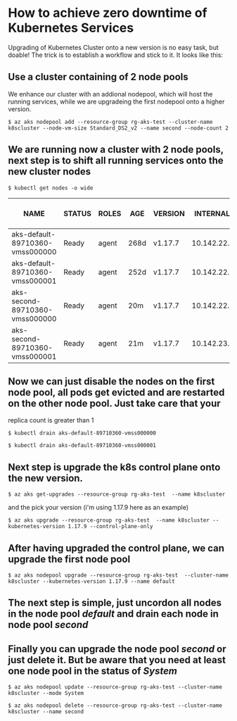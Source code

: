 # How to achieve zero downtime of Kubernetes Services

Upgrading of Kubernetes Cluster onto a new version is no easy task, but doable!
The trick is to establish a workflow and stick to it. It looks like this:

## Use a cluster containing of 2 node pools

We enhance our cluster with an addional nodepool, which will host the running
services, while we are upgradeing the first nodepool onto a higher version.

`$ az aks nodepool add --resource-group rg-aks-test --cluster-name k8scluster --node-vm-size Standard_DS2_v2 --name second --node-count 2` 


## We are running now a cluster with 2 node pools, next step is to shift all running services onto the new cluster nodes

`$ kubectl get nodes -o wide` 

NAME | STATUS | ROLES | AGE | VERSION | INTERNAL-IP | EXTERNAL-IP | OS-IMAGE | KERNEL-VERSION | CONTAINER-RUNTIME
---- | ------ | ----- | --- | ------- | ----------- | ----------- | -------- | -------------- | -----------------
aks-default-89710360-vmss000000 | Ready | agent | 268d | v1.17.7 | 10.142.22.4 | <none> |  Ubuntu 16.04.6 LTS | 4.15.0-1089-azure | docker://3.0.10+azure
aks-default-89710360-vmss000001 | Ready | agent | 252d | v1.17.7 | 10.142.22.65 | <none> |  Ubuntu 16.04.6 LTS | 4.15.0-1089-azure | docker://3.0.10+azure
aks-second-89710360-vmss000000 | Ready | agent | 20m | v1.17.7 | 10.142.22.187 | <none> |  Ubuntu 16.04.6 LTS | 4.15.0-1089-azure | docker://3.0.10+azure
aks-second-89710360-vmss000001 | Ready | agent | 21m | v1.17.7 | 10.142.23.53 | <none> |  Ubuntu 16.04.6 LTS | 4.15.0-1089-azure | docker://3.0.10+azure

## Now we can just disable the nodes on the first node pool, all pods get evicted and are restarted on the other node pool. Just take care that your 
replica count is greater than 1

`$ kubectl drain aks-default-89710360-vmss000000` 

`$ kubectl drain aks-default-89710360-vmss000001` 

## Next step is upgrade the k8s control plane onto the new version.

`$ az aks get-upgrades --resource-group rg-aks-test  --name k8scluster` 

and the pick your version (i'm using 1.17.9 here as an example)

`$ az aks upgrade --resource-group rg-aks-test  --name k8scluster --kubernetes-version 1.17.9 --control-plane-only` 

## After having upgraded the control plane, we can upgrade the first node pool

`$ az aks nodepool upgrade --resource-group rg-aks-test  --cluster-name k8scluster --kubernetes-version 1.17.9 --name default ` 

## The next step is simple, just uncordon all nodes in the node pool *default* and drain each node in node pool *second*

## Finally you can upgrade the node pool *second* or just delete it. But be aware that you need at least one node pool in the status of *System*

`$ az aks nodepool update --resource-group rg-aks-test --cluster-name k8scluster --mode System`

`$ az aks nodepool delete --resource-group rg-aks-test --cluster-name k8scluster --name second`

 

